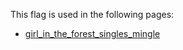 This flag is used in the following pages:
 - [girl_in_the_forest_singles_mingle](../events/girl_in_the_forest_singles_mingle.md)
